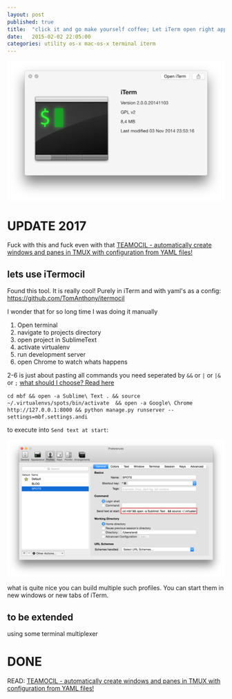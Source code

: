 ```yaml
---
layout: post
published: true
title:  "click it and go make yourself coffee; Let iTerm open right apps, activate virtualenv; run development server for you. Stay DRY everyday!"
date:   2015-02-02 22:05:00
categories: utility os-x mac-os-x terminal iterm
---
```

![iterm](/assets/iterm.png)


UPDATE 2017
===========

Fuck with this and fuck even with that [TEAMOCIL - automatically create windows and panes in TMUX with configuration from YAML files!](http://andilabs.github.io/teamocil/tmux/terminal/utility/os-x/mac-os-x/devops/2015/02/07/osx-tmux-configuration-fiels-with-setting-magical-teamocil.html)

lets use iTermocil
------------------

Found this tool. It is really cool! Purely in iTerm and with yaml's as a config:
https://github.com/TomAnthony/itermocil




I wonder that for so long time I was doing it manually

1. Open terminal
2. navigate to projects directory
3. open project in SublimeText
4. activate virtualenv
5. run development server
6. open Chrome to watch whats happens

2-6 is just about pasting all commands you need seperated by `&&` or `|` or `|&` or `;` [what should I choose? Read here](http://stackoverflow.com/a/5130889/953553)

	cd mbf && open -a Sublime\ Text . && source ~/.virtualenvs/spots/bin/activate  && open -a Google\ Chrome http://127.0.0.1:8000 && python manage.py runserver --settings=mbf.settings.andi

to execute into `Send text at start`:

![iterm smart](/assets/iterm_smart.png)

what is quite nice you can build multiple such profiles. You can start them in new windows or new tabs of iTerm.

to be extended
--------------

using some terminal multiplexer

DONE
====
	
READ: [TEAMOCIL - automatically create windows and panes in TMUX with configuration from YAML files!](http://andilabs.github.io/teamocil/tmux/terminal/utility/os-x/mac-os-x/devops/2015/02/07/osx-tmux-configuration-fiels-with-setting-magical-teamocil.html)


